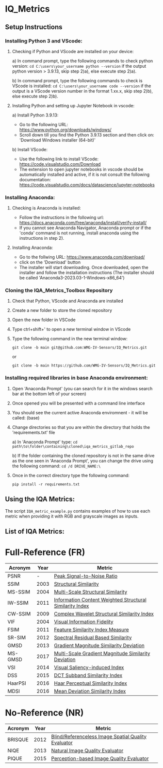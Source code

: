# IQ_Metrics

## Setup Instructions

### Installing Python 3 and VScode:
1) Checking if Python and VScode are installed on your device:

    a) In command prompt, type the following commands to check python version:
        ```
        cd C:\users\your_username
        python --version
        ```
    if the output python version > 3.9.13, skip step 2)a), else execute step 2)a).

    b) In command prompt, type the following commands to check is VScode is installed:
        ```
        cd C:\users\your_username
        code --version
        ```
    if the output is a VScode version number in the format 1.xx.x, skip step 2)b), else execute step 2)b).


2) Installing Python and setting up Jupyter Notebook in vscode:

    a) Install Python 3.9.13:
    - Go to the following URL: https://www.python.org/downloads/windows/
    - Scroll down till you find the Python 3.9.13 section and then click on: 'Download Windows installer (64-bit)'

    b) Install VScode:
    - Use the following link to install VScode: https://code.visualstudio.com/Download
    - The extension to open jupyter notebooks in vscode should be automatically installed and active, if it is not consult the following documentation: https://code.visualstudio.com/docs/datascience/jupyter-notebooks

### Installing Anaconda:
1) Checking is Anaconda is installed:
    - Follow the instructions in the following url: https://docs.anaconda.com/free/anaconda/install/verify-install/
    - If you cannot see Anaconda Navigator, Anaconda prompt or if the 'conda' command is not running, install anaconda using the instructions in step 2).

2) Installing Anaconda:
    - Go to the follwing URL: https://www.anaconda.com/download/
    - click on the 'Download' button
    - The installer will start downloading. Once downloaded, open the installer and follow the installation instructions (The installer should be called 'Anaconda3-2023.03-1-Windows-x86_64')

### Cloning the IQA_Metrics_Toolbox Repository
1) Check that Python, VScode and Anaconda are installed
2) Create a new folder to store the cloned repository
3) Open the new folder in VSCode
4) Type ctrl+shift+' to open a new terminal window in VScode
5) Type the following command in the new terminal window:

    ```
    git clone -b main git@github.com:WMG-IV-Sensors/IQ_Metrics.git
    ```

    or
   
    ```
    git clone -b main https://github.com/WMG-IV-Sensors/IQ_Metrics.git
    ```
   

### Installing required libraries in base Anaconda environment:
1) Open 'Anaconda Prompt' (you can search for it in the windows search bar at the bottom left of your screen)
2) Once opened you will be presented with a command line interface
3) You should see the current active Anaconda enviromnent - it will be called: (base)
4) Change directories so that you are within the directory that holds the 'requirements.txt' file

    a) In 'Anaconda Prompt' type:
        ```cd path\to\folder\containing\cloned\iqa_metrics_gitlab_repo```
        
    b) If the folder containing the cloned repository is not in the same drive as the one seen in 'Anaconda Prompt', you can change the drive using the following command:
        ```cd /d DRIVE_NAME:\```

5) Once in the correct directory type the following command: 

    ```
    pip install -r requirements.txt
    ```


## Using the IQA Metrics:
The script ```IQA_metric_example.py``` contains examples of how to use each metric when providing it with RGB and grayscale images as inputs.


## List of IQA Metrics:
Full-Reference (FR)
===================

| Acronym | Year | Metric |
| ------- | ---- | ------ |
| PSNR    | -    | [Peak Signal-to-Noise Ratio](https://en.wikipedia.org/wiki/Peak_signal-to-noise_ratio) |
| SSIM    | 2003 | [Structural Similarity](https://en.wikipedia.org/wiki/Structural_similarity) |
| MS-SSIM | 2004 | [Multi-Scale Structural Similarity](https://ieeexplore.ieee.org/abstract/document/1292216) |
| IW-SSIM | 2011 | [Information Content Weighted Structural Similarity Index](https://ece.uwaterloo.ca/~z70wang/publications/IWSSIM.pdf) |
| CW-SSIM | 2009 | [Complex Wavelet Structural Similarity Index](https://ieeexplore.ieee.org/document/5109651) |
| VIF     | 2004 | [Visual Information Fidelity](https://ieeexplore.ieee.org/document/1576816) |
| FSIM    | 2011 | [Feature Similarity Index Measure](https://ieeexplore.ieee.org/document/5705575) |
| SR-SIM  | 2012 | [Spectral Residual Based Similarity](https://sse.tongji.edu.cn/linzhang/ICIP12/ICIP-SR-SIM.pdf) |
| GMSD    | 2013 | [Gradient Magnitude Similarity Deviation](https://arxiv.org/abs/1308.3052) |
| MS-GMSD | 2017 | [Multi-Scale Gradient Magnitude Similarity Deviation](https://ieeexplore.ieee.org/document/7952357) |
| VSI     | 2014 | [Visual Saliency-induced Index](https://ieeexplore.ieee.org/document/6873260) |
| DSS     | 2015 | [DCT Subband Similarity Index](https://ieeexplore.ieee.org/document/7351172) |
| HaarPSI | 2016 | [Haar Perceptual Similarity Index](https://arxiv.org/abs/1607.06140) |
| MDSI    | 2016 | [Mean Deviation Similarity Index](https://arxiv.org/abs/1608.07433) |

No-Reference (NR)
==================

| Acronym | Year | Metric |
| ------- | ---- | ------ |
| BRISQUE | 2012 | [Blind/Referenceless Image Spatial Quality Evaluator](https://ieeexplore.ieee.org/document/6272356) |
| NIQE    | 2013 | [Natural Image Quality Evaluator](https://ieeexplore.ieee.org/document/6353522) |
| PIQUE   | 2015 | [Perception-based Image Quality Evaluator](https://ieeexplore.ieee.org/document/7084843) |






